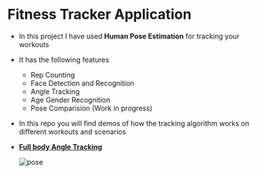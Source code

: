 # Fitness Tracker Application

* In this project I have used **Human Pose Estimation** for tracking your workouts 
 * It has the following features 
    * Rep Counting
    * Face Detection and Recognition
    * Angle Tracking
    * Age Gender Recognition
    * Pose Comparision (Work in progress)

* In this repo you will find demos of how the tracking algorithm works on different workouts and scenarios

*  **[Full body Angle Tracking](https://www.linkedin.com/posts/pavan-kumar-reddy-kunchala_computervision-freelancing-deeplearning-activity-6907824555474444288-wZ9A?utm_source=linkedin_share&utm_medium=member_desktop_web)**

   ![pose](https://github.com/Pavankunchala/Streamlit-Applications/blob/master/Full%20body.gif)
